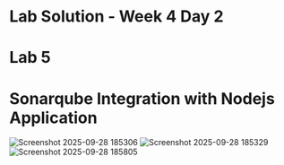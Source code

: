 # Lab Solution - Week 4 Day 2
# Lab 5
# Sonarqube Integration with Nodejs Application


![Screenshot 2025-09-28 185306](./Screenshot%2025-09-28%20185306.png)
![Screenshot 2025-09-28 185329](./Screenshot%2025-09-28%20185329.png)
![Screenshot 2025-09-28 185805](./Screenshot%2025-09-28%20185805.png)

